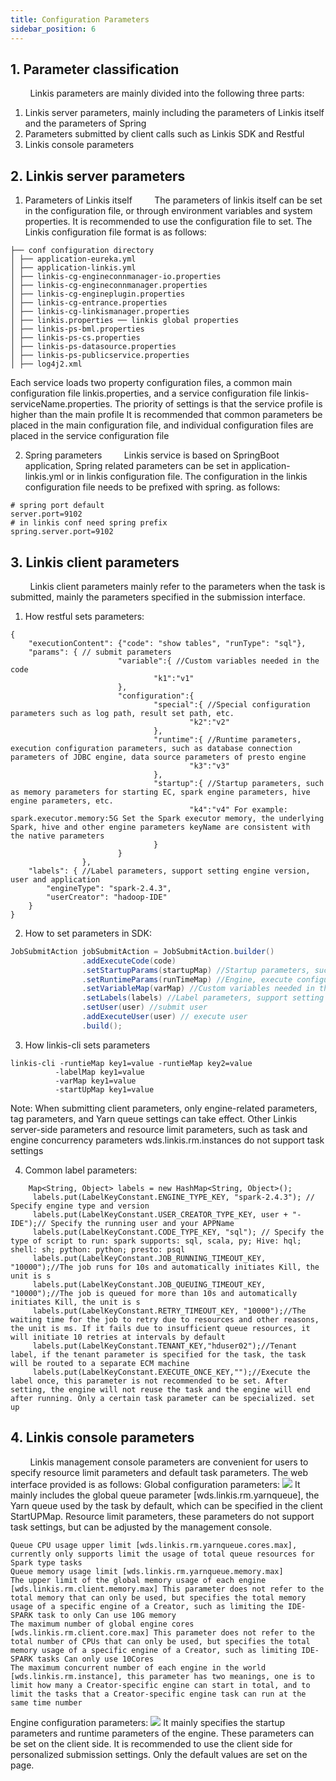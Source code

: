 ```yaml
---
title: Configuration Parameters
sidebar_position: 6
---
```


## 1. Parameter classification

&nbsp;&nbsp;&nbsp;&nbsp;&nbsp;&nbsp;&nbsp;&nbsp;Linkis parameters are mainly divided into the following three parts:
1. Linkis server parameters, mainly including the parameters of Linkis itself and the parameters of Spring
2. Parameters submitted by client calls such as Linkis SDK and Restful
3. Linkis console parameters


## 2. Linkis server parameters

1. Parameters of Linkis itself
   &nbsp;&nbsp;&nbsp;&nbsp;&nbsp;&nbsp;&nbsp;&nbsp;The parameters of linkis itself can be set in the configuration file, or through environment variables and system properties. It is recommended to use the configuration file to set.
   The Linkis configuration file format is as follows:
```shell
├── conf configuration directory
│ ├── application-eureka.yml
│ ├── application-linkis.yml
│ ├── linkis-cg-engineconnmanager-io.properties
│ ├── linkis-cg-engineconnmanager.properties
│ ├── linkis-cg-engineplugin.properties
│ ├── linkis-cg-entrance.properties
│ ├── linkis-cg-linkismanager.properties
│ ├── linkis.properties ── linkis global properties
│ ├── linkis-ps-bml.properties
│ ├── linkis-ps-cs.properties
│ ├── linkis-ps-datasource.properties
│ ├── linkis-ps-publicservice.properties
│ ├── log4j2.xml
````
Each service loads two property configuration files, a common main configuration file linkis.properties, and a service configuration file linkis-serviceName.properties. The priority of settings is that the service profile is higher than the main profile
It is recommended that common parameters be placed in the main configuration file, and individual configuration files are placed in the service configuration file

2. Spring parameters
   &nbsp;&nbsp;&nbsp;&nbsp;&nbsp;&nbsp;&nbsp;&nbsp;Linkis service is based on SpringBoot application, Spring related parameters can be set in application-linkis.yml or in linkis configuration file. The configuration in the linkis configuration file needs to be prefixed with spring. as follows:

```shell
# spring port default
server.port=9102
# in linkis conf need spring prefix
spring.server.port=9102

````

## 3. Linkis client parameters
&nbsp;&nbsp;&nbsp;&nbsp;&nbsp;&nbsp;&nbsp;&nbsp;Linkis client parameters mainly refer to the parameters when the task is submitted, mainly the parameters specified in the submission interface.
1. How restful sets parameters:

```shell
{
    "executionContent": {"code": "show tables", "runType": "sql"},
    "params": { // submit parameters
                        "variable":{ //Custom variables needed in the code
                                "k1":"v1"
                        },
                        "configuration":{
                                "special":{ //Special configuration parameters such as log path, result set path, etc.
                                        "k2":"v2"
                                },
                                "runtime":{ //Runtime parameters, execution configuration parameters, such as database connection parameters of JDBC engine, data source parameters of presto engine
                                        "k3":"v3"
                                },
                                "startup":{ //Startup parameters, such as memory parameters for starting EC, spark engine parameters, hive engine parameters, etc.
                                        "k4":"v4" For example: spark.executor.memory:5G Set the Spark executor memory, the underlying Spark, hive and other engine parameters keyName are consistent with the native parameters
                                }
                        }
                },
    "labels": { //Label parameters, support setting engine version, user and application
        "engineType": "spark-2.4.3",
        "userCreator": "hadoop-IDE"
    }
}
````
2. How to set parameters in SDK:

````java
JobSubmitAction jobSubmitAction = JobSubmitAction.builder()
                .addExecuteCode(code)
                .setStartupParams(startupMap) //Startup parameters, such as memory parameters for starting EC, spark engine parameters, hive engine parameters, etc., such as: spark.executor.memory:5G Set the Spark executor memory, the underlying Spark, hive and other engine parameters keyName is the same as the original parameter
                .setRuntimeParams(runTimeMap) //Engine, execute configuration parameters, such as database connection parameters of JDBC engine, data source parameters of presto engine
                .setVariableMap(varMap) //Custom variables needed in the code
                .setLabels(labels) //Label parameters, support setting engine version, user and application, etc.
                .setUser(user) //submit user
                .addExecuteUser(user) // execute user
                .build();
````
3. How linkis-cli sets parameters

```shell
linkis-cli -runtieMap key1=value -runtieMap key2=value
          -labelMap key1=value
          -varMap key1=value
          -startUpMap key1=value

````
Note: When submitting client parameters, only engine-related parameters, tag parameters, and Yarn queue settings can take effect. Other Linkis server-side parameters and resource limit parameters, such as task and engine concurrency parameters wds.linkis.rm.instances do not support task settings

4. Common label parameters:

```shell
    Map<String, Object> labels = new HashMap<String, Object>();
     labels.put(LabelKeyConstant.ENGINE_TYPE_KEY, "spark-2.4.3"); // Specify engine type and version
     labels.put(LabelKeyConstant.USER_CREATOR_TYPE_KEY, user + "-IDE");// Specify the running user and your APPName
     labels.put(LabelKeyConstant.CODE_TYPE_KEY, "sql"); // Specify the type of script to run: spark supports: sql, scala, py; Hive: hql; shell: sh; python: python; presto: psql
     labels.put(LabelKeyConstant.JOB_RUNNING_TIMEOUT_KEY, "10000");//The job runs for 10s and automatically initiates Kill, the unit is s
     labels.put(LabelKeyConstant.JOB_QUEUING_TIMEOUT_KEY, "10000");//The job is queued for more than 10s and automatically initiates Kill, the unit is s
     labels.put(LabelKeyConstant.RETRY_TIMEOUT_KEY, "10000");//The waiting time for the job to retry due to resources and other reasons, the unit is ms. If it fails due to insufficient queue resources, it will initiate 10 retries at intervals by default
     labels.put(LabelKeyConstant.TENANT_KEY,"hduser02");//Tenant label, if the tenant parameter is specified for the task, the task will be routed to a separate ECM machine
     labels.put(LabelKeyConstant.EXECUTE_ONCE_KEY,"");//Execute the label once, this parameter is not recommended to be set. After setting, the engine will not reuse the task and the engine will end after running. Only a certain task parameter can be specialized. set up
````

## 4. Linkis console parameters
&nbsp;&nbsp;&nbsp;&nbsp;&nbsp;&nbsp;&nbsp;&nbsp;Linkis management console parameters are convenient for users to specify resource limit parameters and default task parameters. The web interface provided is as follows:
Global configuration parameters:
![](/Images/development/linkis_global_conf.png)
It mainly includes the global queue parameter [wds.linkis.rm.yarnqueue], the Yarn queue used by the task by default, which can be specified in the client StartUPMap.
Resource limit parameters, these parameters do not support task settings, but can be adjusted by the management console.
```shell
Queue CPU usage upper limit [wds.linkis.rm.yarnqueue.cores.max], currently only supports limit the usage of total queue resources for Spark type tasks
Queue memory usage limit [wds.linkis.rm.yarnqueue.memory.max]
The upper limit of the global memory usage of each engine [wds.linkis.rm.client.memory.max] This parameter does not refer to the total memory that can only be used, but specifies the total memory usage of a specific engine of a Creator, such as limiting the IDE-SPARK task to only Can use 10G memory
The maximum number of global engine cores [wds.linkis.rm.client.core.max] This parameter does not refer to the total number of CPUs that can only be used, but specifies the total memory usage of a specific engine of a Creator, such as limiting IDE-SPARK tasks Can only use 10Cores
The maximum concurrent number of each engine in the world [wds.linkis.rm.instance], this parameter has two meanings, one is to limit how many a Creator-specific engine can start in total, and to limit the tasks that a Creator-specific engine task can run at the same time number
````
Engine configuration parameters:
![](/Images/development/linkis_creator_ec_conf.png)
It mainly specifies the startup parameters and runtime parameters of the engine. These parameters can be set on the client side. It is recommended to use the client side for personalized submission settings. Only the default values ​​are set on the page.